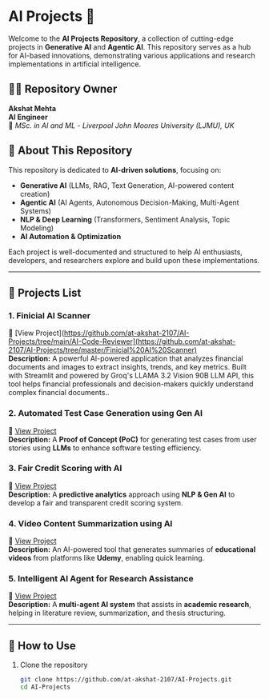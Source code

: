 # AI Projects 🚀  

Welcome to the **AI Projects Repository**, a collection of cutting-edge projects in **Generative AI** and **Agentic AI**. This repository serves as a hub for AI-based innovations, demonstrating various applications and research implementations in artificial intelligence.

## 👨‍💻 Repository Owner  
**Akshat Mehta**  
**AI Engineer**  
📖 *MSc. in AI and ML* - *Liverpool John Moores University (LJMU), UK*  

## 📌 About This Repository  
This repository is dedicated to **AI-driven solutions**, focusing on:  
- **Generative AI** (LLMs, RAG, Text Generation, AI-powered content creation)  
- **Agentic AI** (AI Agents, Autonomous Decision-Making, Multi-Agent Systems)  
- **NLP & Deep Learning** (Transformers, Sentiment Analysis, Topic Modeling)  
- **AI Automation & Optimization**  

Each project is well-documented and structured to help AI enthusiasts, developers, and researchers explore and build upon these implementations.  

---

## 📂 Projects List  

### **1. Finicial AI Scanner**  
🔗 [View Project](https://github.com/at-akshat-2107/AI-Projects/tree/main/AI-Code-Reviewer](https://github.com/at-akshat-2107/AI-Projects/tree/master/Finicial%20AI%20Scanner)  
**Description:** A powerful AI-powered application that analyzes financial documents and images to extract insights, trends, and key metrics. Built with Streamlit and powered by Groq's LLAMA 3.2 Vision 90B LLM API, this tool helps financial professionals and decision-makers quickly understand complex financial documents..

### **2. Automated Test Case Generation using Gen AI**  
🔗 [View Project](https://github.com/at-akshat-2107/AI-Projects/tree/main/Auto-Test-Case-Gen)  
**Description:** A **Proof of Concept (PoC)** for generating test cases from user stories using **LLMs** to enhance software testing efficiency.

### **3. Fair Credit Scoring with AI**  
🔗 [View Project](https://github.com/at-akshat-2107/AI-Projects/tree/main/Fair-Credit-Scoring)  
**Description:** A **predictive analytics** approach using **NLP & Gen AI** to develop a fair and transparent credit scoring system.

### **4. Video Content Summarization using AI**  
🔗 [View Project](https://github.com/at-akshat-2107/AI-Projects/tree/main/Video-Summarization)  
**Description:** An AI-powered tool that generates summaries of **educational videos** from platforms like **Udemy**, enabling quick learning.

### **5. Intelligent AI Agent for Research Assistance**  
🔗 [View Project](https://github.com/at-akshat-2107/AI-Projects/tree/main/Research-Agent)  
**Description:** A **multi-agent AI system** that assists in **academic research**, helping in literature review, summarization, and thesis structuring.

---

## 🚀 How to Use  
1. Clone the repository  
   ```sh
   git clone https://github.com/at-akshat-2107/AI-Projects.git
   cd AI-Projects
